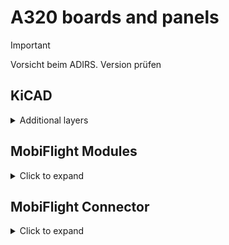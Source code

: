 # A320 boards and panels

> [!IMPORTANT]
> Vorsicht beim ADIRS. Version prüfen

<!-- Spickzettel
- Lights und ECAM jetzt mit Pro Micro statt AtMEGA 2560
- Verbindugen zwischen den Boards beschreiben
-->

## KiCAD
<details>
<summary>Additional layers</summary>

In most of the KiCAD boards you can find additional layers.
<table>
<tr><th width="30%">Layer</th><th width="50%">Usage</tr>
<tr><td>Front Marker</td><td>Focus in the middle of a Button, Switch, Encoder or a display</td></tr>
<tr><td>Front Panel</td><td>Edges, Holes and Cutouts for the objects in the Front layer</td></tr>
<tr><td>Mid Panel</td><td>Edges, Holes and Cutouts for the object in the Mid layer</td></tr>
<tr><td>Engrave</td><td>Text, Symbols, etc. for engraving in Front layer</td></tr>
<tr><td>Color Mask</td><td>Prevent color on the colorless board when painting the edges</td></tr>
</table>

These Layer can be printed out in KiCAD as SVG-File. 
With Inkscape you have to remove the TEXT objects.
Otherwise they will be twice in the final version.

The final SVG files could be milled with a CNC machine or cut with a laser cutter.
> [!NOTE]
> I have made no good experience with a diode laser trying to cut 3mm acryl.
> Use a CO2 laser or a CNC machine.

For both the panels I found some at "Acrylics-shop" (NO! I'm not an affiliate to this company).
For the Front panel I used Makrolon® UV 2130 weiß opal 3mm, Artikelnummer (articel number): 70600.
This is white and 30% translucent. After milling or cutting it can be painted.
And for the Mid Panel I used Makrolon GP099 standard 3mm, farblos (colorless).

For a few boards the Color Mask (see above) is already defined. 
Cut them with a laser using some cardboard and fix it temporary on the panel when painting.
</details>

## MobiFlight Modules
<details>
<summary>Click to expand</summary>

For better readability all definitions are following this sequence and the naming convention:

<table>
<tr><th width="20%">I/O</th><th width="40%">Device<th width="40%">Name</tr>
<tr><td>Output</td><td>LED / Output</td><td>OUT BRT BACK</td></tr>
<tr><td></td><td></td><td>OUT BRT LED</td></tr>
<tr><td></td><td></td><td>LED &#060;name&#062;</td></tr>
<tr><td></td><td>LED 7-Segment</td><td>7SEG</td></tr>
<tr><td></td><td>LCD Display</td><td>DIS x</td></tr>
<tr><td></td><td>Servo</td><td>SERVO x</td></tr>
<tr><td></td><td>Stepper</td><td>STEP x</td></tr>
<tr><td></td><td>Shift Register</td><td>OSH x</td></tr>
<tr><td>&#032;</td><td>&#032;</td><td>&#032;</td></tr>
<tr><td>Input</td><td>Button</td><td>BTN &#060;name&#062;</td></tr>
<tr><td></td><td>Encoder</td><td>ENC &#060;name&#062;</td></tr>
<tr><td></td><td>Analog Input</td><td>POT &#060;name&#062;</td></tr>
<tr><td></td><td>Input Shift Register</td><td>ISH x</td></tr>
<tr><td></td><td>Digital Input Multiplexer</td><td>MUX x</td></tr>
<tr><td></td><td>Custom Devices</td><td>CUST x</td></tr>
</table>

> [!TIP]
> All &#060;names&#062; are in CAPITALS, x is representing a number 1..9
</details>

## MobiFlight Connector
<details>
<summary>Click to expand</summary>

tbd.

</details>